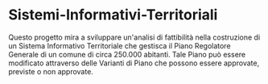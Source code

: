# Sistemi-Informativi-Territoriali

Questo progetto mira a sviluppare un'analisi di fattibilità nella costruzione di un Sistema Informativo Territoriale che gestisca il Piano Regolatore Generale di un comune di circa 250.000 abitanti. Tale Piano può essere modificato attraverso delle Varianti di Piano che possono essere approvate, previste o non approvate. 
